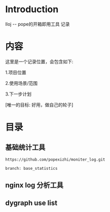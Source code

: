 # Introduction #
Iloj -- pope的开箱即用工具 记录

# 内容 #
这里是一个记录位置，会包含如下:

1.项目位置 

2.使用场景/范围 

3.下一步计划 

[唯一的目标: 好用，做自己的轮子] 

# 目录 #

## 基础统计工具
    
    https://github.com/popexizhi/moniter_log.git 

    branch: base_statistics

## nginx log 分析工具

## dygraph use list
